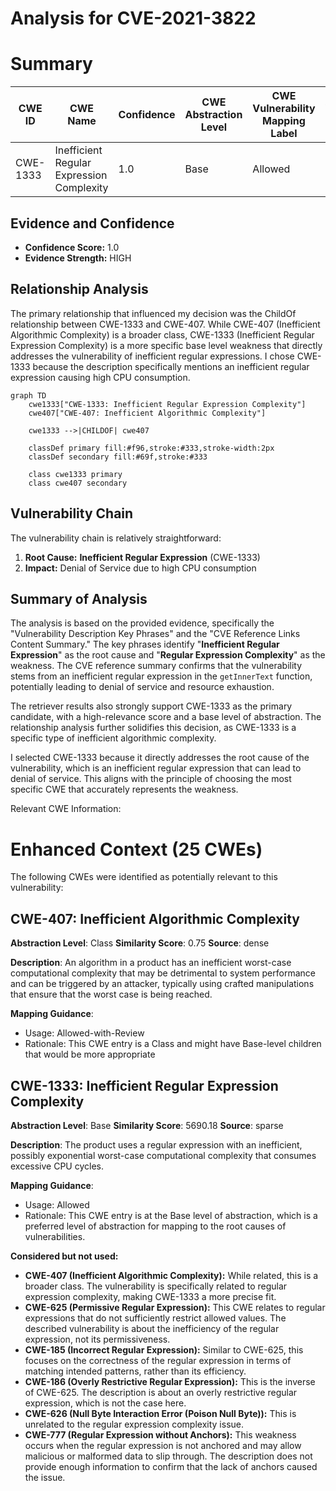 # Analysis for CVE-2021-3822

# Summary
| CWE ID | CWE Name | Confidence | CWE Abstraction Level | CWE Vulnerability Mapping Label | CWE-Vulnerability Mapping Notes |
|---|---|---|---|---|---|
| CWE-1333 | Inefficient Regular Expression Complexity | 1.0 | Base | Allowed | Primary CWE |

## Evidence and Confidence

*   **Confidence Score:** 1.0
*   **Evidence Strength:** HIGH

## Relationship Analysis
The primary relationship that influenced my decision was the ChildOf relationship between CWE-1333 and CWE-407. While CWE-407 (Inefficient Algorithmic Complexity) is a broader class, CWE-1333 (Inefficient Regular Expression Complexity) is a more specific base level weakness that directly addresses the vulnerability of inefficient regular expressions. I chose CWE-1333 because the description specifically mentions an inefficient regular expression causing high CPU consumption.

```mermaid
graph TD
    cwe1333["CWE-1333: Inefficient Regular Expression Complexity"]
    cwe407["CWE-407: Inefficient Algorithmic Complexity"]
    
    cwe1333 -->|CHILDOF| cwe407
    
    classDef primary fill:#f96,stroke:#333,stroke-width:2px
    classDef secondary fill:#69f,stroke:#333
    
    class cwe1333 primary
    class cwe407 secondary
```

## Vulnerability Chain
The vulnerability chain is relatively straightforward:

1.  **Root Cause:** **Inefficient Regular Expression** (CWE-1333)
2.  **Impact:** Denial of Service due to high CPU consumption

## Summary of Analysis
The analysis is based on the provided evidence, specifically the "Vulnerability Description Key Phrases" and the "CVE Reference Links Content Summary." The key phrases identify "**Inefficient Regular Expression**" as the root cause and "**Regular Expression Complexity**" as the weakness. The CVE reference summary confirms that the vulnerability stems from an inefficient regular expression in the `getInnerText` function, potentially leading to denial of service and resource exhaustion.

The retriever results also strongly support CWE-1333 as the primary candidate, with a high-relevance score and a base level of abstraction. The relationship analysis further solidifies this decision, as CWE-1333 is a specific type of inefficient algorithmic complexity.

I selected CWE-1333 because it directly addresses the root cause of the vulnerability, which is an inefficient regular expression that can lead to denial of service. This aligns with the principle of choosing the most specific CWE that accurately represents the weakness.

Relevant CWE Information:

# Enhanced Context (25 CWEs)
The following CWEs were identified as potentially relevant to this vulnerability:

## CWE-407: Inefficient Algorithmic Complexity
**Abstraction Level**: Class
**Similarity Score**: 0.75
**Source**: dense

**Description**:
An algorithm in a product has an inefficient worst-case computational complexity that may be detrimental to system performance and can be triggered by an attacker, typically using crafted manipulations that ensure that the worst case is being reached.

**Mapping Guidance**:
- Usage: Allowed-with-Review
- Rationale: This CWE entry is a Class and might have Base-level children that would be more appropriate

## CWE-1333: Inefficient Regular Expression Complexity
**Abstraction Level**: Base
**Similarity Score**: 5690.18
**Source**: sparse

**Description**:
The product uses a regular expression with an inefficient, possibly exponential worst-case computational complexity that consumes excessive CPU cycles.

**Mapping Guidance**:
- Usage: Allowed
- Rationale: This CWE entry is at the Base level of abstraction, which is a preferred level of abstraction for mapping to the root causes of vulnerabilities.

**Considered but not used:**

*   **CWE-407 (Inefficient Algorithmic Complexity):** While related, this is a broader class. The vulnerability is specifically related to regular expression complexity, making CWE-1333 a more precise fit.
*   **CWE-625 (Permissive Regular Expression):** This CWE relates to regular expressions that do not sufficiently restrict allowed values. The described vulnerability is about the inefficiency of the regular expression, not its permissiveness.
*   **CWE-185 (Incorrect Regular Expression):** Similar to CWE-625, this focuses on the correctness of the regular expression in terms of matching intended patterns, rather than its efficiency.
*   **CWE-186 (Overly Restrictive Regular Expression):** This is the inverse of CWE-625. The description is about an overly restrictive regular expression, which is not the case here.
*   **CWE-626 (Null Byte Interaction Error (Poison Null Byte)):** This is unrelated to the regular expression complexity issue.
*   **CWE-777 (Regular Expression without Anchors):** This weakness occurs when the regular expression is not anchored and may allow malicious or malformed data to slip through. The description does not provide enough information to confirm that the lack of anchors caused the issue.